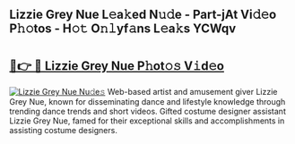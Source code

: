 ## Lizzie Grey Nue L𝚎a𝚔ed N𝚞𝚍e - Part-jAt Vi𝚍𝚎o P𝚑𝚘tos - H𝚘𝚝 O𝚗𝚕yf𝚊ns L𝚎a𝚔s YCWqv

# <h2><a href="http://kf2mbio.oniu.top/?m=Lizzie+Grey+Nue">🔗👉 🔴 Lizzie Grey Nue P𝚑ot𝚘𝚜 V𝚒d𝚎o</a></h2>

[![Lizzie Grey Nue Nu𝚍e𝚜](https://i.imgur.com/0qMVB7G.gif)](http://kf2mbio.oniu.top/?m=Lizzie+Grey+Nue)
Web-based artist and amusement giver Lizzie Grey Nue, known for disseminating dance and lifestyle knowledge through trending dance trends and short videos. Gifted costume designer assistant Lizzie Grey Nue, famed for their exceptional skills and accomplishments in assisting costume designers.  
